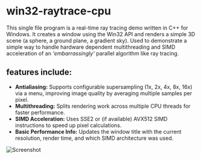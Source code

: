 # win32-raytrace-cpu

This single file program is a real-time ray tracing demo written in C++ for Windows. It creates a window using the Win32 API and renders a simple 3D scene (a sphere, a ground plane, a gradient sky). 
Used to demonstrate a simple way to handle hardware dependent multithreading and SIMD acceleration of an _'embarrassingly'_ parallel algorithm like ray tracing.

## features include:
- **Antialiasing:** Supports configurable supersampling (1x, 2x, 4x, 8x, 16x) via a menu, improving image quality by averaging multiple samples per pixel.
- **Multithreading:** Splits rendering work across multiple CPU threads for faster performance.
- **SIMD Acceleration:** Uses SSE2 or (if available) AVX512 SIMD instructions to speed up pixel calculations.
- **Basic Performance Info:** Updates the window title with the current resolution, render time, and which SIMD architecture was used.

![Screenshot]("./images/example.png)